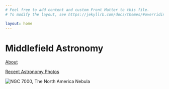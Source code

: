 ```yaml
---
# Feel free to add content and custom Front Matter to this file.
# To modify the layout, see https://jekyllrb.com/docs/themes/#overriding-theme-defaults

layout: home
---
```


# Middlefield Astronomy

[About](/about)

[Recent Astronomy Photos](/gallery)

![NGC 7000, The North America Nebula](images/ngc7000.png)
